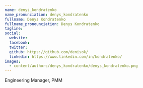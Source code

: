 ```yaml
---
name: denys_kondratenko
name_pronunciation: denys_kondratenko
fullname: Denys Kondratenko
fullname_pronounciation: Denys Kondratenko
tagline: 
social:
  website: 
  facebook:
  twitter:
  github: https://github.com/denisok/
  linkedin: https://www.linkedin.com/in/kondratenko/
images:
  - content/authors/denys_kondratenko/denys_kondratenko.png
---
```


Engineering Manager, PMM